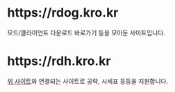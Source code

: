 <h1>https://rdog.kro.kr</h1>
모드/클라이언트 다운로드 바로가기 등을 모아둔 사이트입니다.
<h1>https://rdh.kro.kr</h1>
<a href="https://rdog.kro.kr" target="_blank">위 사이트</a>와 연결되는 사이트로 공략, 시세표 등등을 지원합니다.
